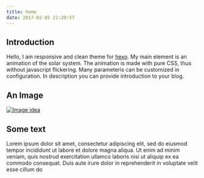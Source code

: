 ```yaml
---
title: home
date: 2017-02-05 21:20:57
---
```

## Introduction

Hello, I am responsive and clean theme for [hexo](hexo.io). My main element is an animation of the solar system.  The animation is made with pure CSS, thus without javascript flickering.  Many parameteris can be customized in configuration. In description  you can provide introduction to your blog.

## An Image

[![Image idea](/images/test2.jpg)](/images/test2.jpg)

## Some text

Lorem ipsum dolor sit amet, consectetur adipiscing elit, sed do eiusmod tempor incididunt ut labore et dolore magna aliqua. Ut enim ad minim veniam, quis nostrud exercitation ullamco laboris nisi ut aliquip ex ea commodo consequat. Duis aute irure dolor in reprehenderit in voluptate velit esse cillum do

